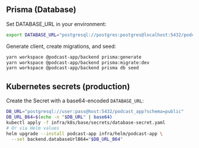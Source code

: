 ## Prisma (Database)

Set DATABASE_URL in your environment:

```bash
export DATABASE_URL="postgresql://postgres:postgres@localhost:5432/podcast_app?schema=public"
```

Generate client, create migrations, and seed:

```bash
yarn workspace @podcast-app/backend prisma:generate
yarn workspace @podcast-app/backend prisma:migrate:dev
yarn workspace @podcast-app/backend prisma db seed
```

## Kubernetes secrets (production)

Create the Secret with a base64-encoded `DATABASE_URL`:

```bash
DB_URL="postgresql://user:pass@host:5432/podcast_app?schema=public"
DB_URL_B64=$(echo -n "$DB_URL" | base64)
kubectl apply -f infra/k8s/base/secrets/database-secret.yaml
# Or via Helm values
helm upgrade --install podcast-app infra/helm/podcast-app \
  --set backend.databaseUrlB64="$DB_URL_B64"
```

